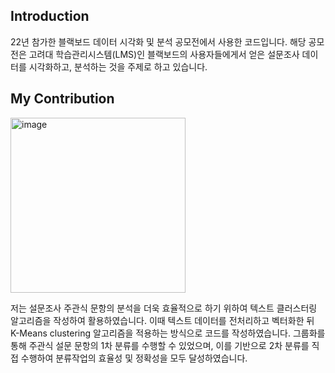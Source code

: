 ## Introduction
22년 참가한 블랙보드 데이터 시각화 및 분석 공모전에서 사용한 코드입니다. 해당 공모전은 고려대 학습관리시스템(LMS)인 블랙보드의 사용자들에게서 얻은 설문조사 데이터를 시각화하고, 분석하는 것을 주제로 하고 있습니다.

## My Contribution
<img width="280" alt="image" src="https://github.com/hyewwn/Blackboard_Data_Analysis/assets/74613565/c640c60f-61b9-4fdc-a1de-8211710cc504">

저는 설문조사 주관식 문항의 분석을 더욱 효율적으로 하기 위하여 텍스트 클러스터링 알고리즘을 작성하여 활용하였습니다. 이때 텍스트 데이터를 전처리하고 벡터화한 뒤 K-Means clustering 알고리즘을 적용하는 방식으로 코드를 작성하였습니다. 그룹화를 통해 주관식 설문 문항의 1차 분류를 수행할 수 있었으며, 이를 기반으로 2차 분류를 직접 수행하여 분류작업의 효율성 및 정확성을 모두 달성하였습니다.
